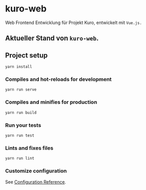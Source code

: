 # kuro-web

Web Frontend Entwicklung für Projekt Kuro, entwickelt mit `Vue.js.`

## Aktueller Stand von `kuro-web`.



## Project setup

```console
yarn install
```

### Compiles and hot-reloads for development

```console
yarn run serve
```

### Compiles and minifies for production

```console
yarn run build
```

### Run your tests

```console
yarn run test
```

### Lints and fixes files

```console
yarn run lint
```

### Customize configuration

See [Configuration Reference](https://cli.vuejs.org/config/).
